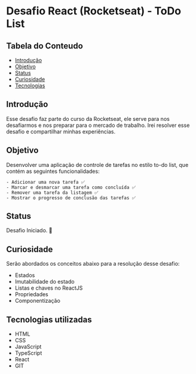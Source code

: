 # Desafio React (Rocketseat) - ToDo List

## Tabela do Conteudo

<ul>
<li><a href="#introdução">Introdução</a></li>
<li><a href="#objetivo">Objetivo</a></li>
<!-- <li><a href="#desafio">Desafio</a></li> -->
<li><a href="#status">Status</a></li>
<li><a href="#curiosidade">Curiosidade</a></li>
<li><a href="#tecnologias-utilizadas">Tecnologias</a></li>
<!-- <li><a href="#instalando-e-executando-o-projeto">Instalação</a></li> -->
<!-- <li><a href="#acessando-o-site">Acessando o site</a></li> -->
</ul>

## Introdução

Esse desafio faz parte do curso da Rocketseat, ele serve para nos desafiarmos e nos preparar para o mercado de trabalho. Irei resolver esse desafio e compartilhar minhas experiências.

## Objetivo

Desenvolver uma aplicação de controle de tarefas no estilo to-do list, que contém as seguintes funcionalidades:

    - Adicionar uma nova tarefa ✅
    - Marcar e desmarcar uma tarefa como concluída ✅
    - Remover uma tarefa da listagem ✅
    - Mostrar o progresso de conclusão das tarefas ✅

<!-- ## Desafio

Durante o desenvolvimento desse projeto, meu maior desafio foi em como eu iria armazenar da melhor forma os dados requisitados da API e compartilhar com meus demais componentes, pensando nisso eu implementei a seguinte solução:

  - Criei um contexto onde eu fiz a chamada para API, e com ela eu pude armazenar os nomes de cada pokemon da API, pois a URL principal só me retornava apenas 2 resultados;

    <img src="./src/assets/pokeAPI.png" alt="Code image pokeAPI"> 

  - No meu contexto também pude salvar o estado da quantidade de pokemons que será exibido inicialmente em minha HomePage. Na home, eu alterei o estado a cada novo clique no botão 'Carregar mais' acrescentando mais 10 pokemons.

    <img src="./src/assets/pokemonContext.png" alt="Code image pokemon context">

O segunto ponto desafiador foi em armazenar os dados de cada pokemon:

  - Nesse código eu crio um array de objetos com cada dado do pokemon que está sendo identificado pelo `index`, e exibindo na tela no `return` abaixo.

    <img src="./src/assets/dataPokemon.png" alt="Code image data pokemon">

Terceiro e último ponto importante do meu código, foi ao acessar os dados de descrição de cada habilidade do pokemon:

  - No componente `dataPokemon` eu já tinha armazenado a url de cada habilidade;

  <img src="./src/assets/pokeAPIAbilities.png" alt="Code image pokeAPI Ability">

  - Então eu criei um `useEffect` para acessar essa nova URL de habilidades e buscar seus dados do servidor, então adicionei em um novo estado sua descrição, também está sendo retornado neste novo componente o valor da habilidade `ability`;

  <img src="./src/assets/abilitiesPokemon.png" alt="Code image abilities pokemon">

  - Com isso para cada habilidade que o pokemon tiver, esse componente receberá os dados do componente pai e será mapeado para mostrar em tela o título e a descrição da habilidade. -->

## Status

Desafio Iniciado. 🥰

<!-- ### Layout Desktop / Mobile -->

<!-- <img src="./src/assets/layout-descktop.gif" alt="Gif do layout descktop">
<img src="./src/assets/layout-mobile.gif" alt="Gif do layout mobile"> -->

## Curiosidade

Serão abordados os conceitos abaixo para a resolução desse desafio:

- Estados
- Imutabilidade do estado
- Listas e chaves no ReactJS
- Propriedades
- Componentização

## Tecnologias utilizadas

- HTML
- CSS
- JavaScript
- TypeScript
- React
- GIT


<!-- ## Instalando e executando o projeto

1º Clone o repositório do projeto em HTTPS ou SSH com sua SSH key

HTTPS
```bash
  git clone 
```

SSH
```bash
  git clone
```

Em sua máquina, crie uma nova pasta e execute o git, e em seguida cole um dos links acima.
<br>

2º Entre no diretório do projeto na qual foi clonado

```bash
  cd todo-list-desafio-react
```

3º Execute o comando abaixo para instalar todas as dependências utilizadas

```bash
  npm install
```

4º Inicialize a aplicação para ver o código funcionando na web

```bash
  npm run dev
``` -->